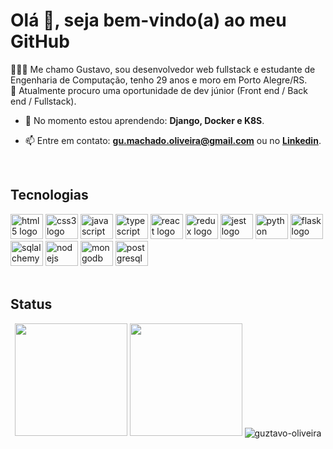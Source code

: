 <h1 align="left">Olá 👋, seja bem-vindo(a) ao meu GitHub</h1>


<p align="left"> 👨🏻‍💻 Me chamo Gustavo, sou desenvolvedor web fullstack e estudante de Engenharia de Computação, tenho 29 anos e moro em Porto Alegre/RS.</br> 🔎 Atualmente procuro uma oportunidade de dev júnior (Front end / Back end / Fullstack).</p>

- 🌱 No momento estou aprendendo:  **Django, Docker e K8S**.

- 📫 Entre em contato: **gu.machado.oliveira@gmail.com** ou no <a href='https://www.linkedin.com/in/gustavooliveir4/' alt='Linkedin-logo' target='_blank'><strong>Linkedin</strong></a>.
          


<br/>

## Tecnologias

<div align="left">
  <img src="https://cdn.jsdelivr.net/gh/devicons/devicon/icons/html5/html5-original.svg" height="40" width="52" alt="html5 logo"  />
  <img src="https://cdn.jsdelivr.net/gh/devicons/devicon/icons/css3/css3-original.svg" height="40" width="52" alt="css3 logo"  />
  <img src="https://cdn.jsdelivr.net/gh/devicons/devicon/icons/javascript/javascript-original.svg" height="40" width="52" alt="javascript logo"  />
  <img src="https://cdn.jsdelivr.net/gh/devicons/devicon/icons/typescript/typescript-original.svg" height="40" width="52" alt="typescript logo"  />
  <img src="https://cdn.jsdelivr.net/gh/devicons/devicon/icons/react/react-original.svg" height="40" width="52" alt="react logo"  />
  <img src="https://cdn.jsdelivr.net/gh/devicons/devicon/icons/redux/redux-original.svg" height="40" width="52" alt="redux logo"  />
  <img src="https://cdn.jsdelivr.net/gh/devicons/devicon/icons/jest/jest-plain.svg" height="40" width="52" alt="jest logo"  />
  <img src="https://cdn.jsdelivr.net/gh/devicons/devicon/icons/python/python-original.svg" height="40" width="52" alt="python logo"  />
  <img src="https://cdn.jsdelivr.net/gh/devicons/devicon/icons/flask/flask-original.svg" height="40" width="52" alt="flask logo"  />
  <img src="https://cdn.jsdelivr.net/gh/devicons/devicon/icons/sqlalchemy/sqlalchemy-original.svg" height="40" width="52" alt="sqlalchemy logo"  />
  <img src="https://cdn.jsdelivr.net/gh/devicons/devicon/icons/nodejs/nodejs-original.svg" height="40" width="52" alt="nodejs logo"  />
  <img src="https://cdn.jsdelivr.net/gh/devicons/devicon/icons/mongodb/mongodb-original.svg" height="40" width="52" alt="mongodb logo"  />
  <img src="https://cdn.jsdelivr.net/gh/devicons/devicon/icons/postgresql/postgresql-plain.svg" height="40" width="52" alt="postgresql logo"/>         
</div>


<br/> 

## Status 
<div align='center'> 
  <img height='180em' src='https://github-readme-stats.vercel.app/api?username=guztavo-oliveira&show_icons=true&theme=radical&hide_border=true&include_all_commits=false&count_private=true' />
  <img height='180em' src='https://github-readme-stats.vercel.app/api/top-langs/?username=guztavo-oliveira&theme=radical&hide_border=true&include_all_commits=false&count_private=true&layout=compact' />
  <img align="center" src="https://github-readme-streak-stats.herokuapp.com/?user=guztavo-oliveira&theme=radical&hide_border=true&include_all_commits=false&count_private=true&layout=compact" alt="guztavo-oliveira" />
</div>






